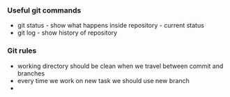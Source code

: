 ### Useful git commands
- git status - show what happens inside repository - current status
- git log - show history of repository

### Git rules
- working directory should be clean when we travel between commit and branches
- every time we work on new task we should use new branch
- 
